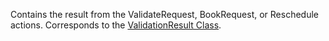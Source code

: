 Contains the result from the ValidateRequest, BookRequest, or Reschedule actions. 
Corresponds to the [ValidationResult Class](https://msdn.microsoft.com/library/microsoft.crm.sdk.messages.validationresult.aspx).
